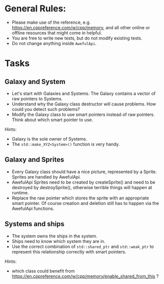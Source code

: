 # General Rules:

* Please make use of the reference,
  e.g. https://en.cppreference.com/w/cpp/memory, and all other online or offline
  resources that might come in helpful.
* You are free to write new tests, but do not modify existing tests.
* Do not change anything inside `AwefulApi`.

# Tasks

## Galaxy and System

* Let's start with Galaxies and Systems. The Galaxy contains a vector of raw
  pointers to Systems.
* Understand why the Galaxy class destructor will cause problems. How could you
  detect such problems?
* Modify the Galaxy class to use smart pointers instead of raw pointers. Think
  about which smart pointer to use.

Hints:

* Galaxy is the sole owner of Systems.
* The `std::make_XYZ<System>()` function is very handy.

## Galaxy and Sprites

* Every Galaxy class should have a nice picture, represented by a Sprite.
  Sprites are handled by AwefulApi.
* AwefulApi Sprites need to be created by createSprite() and need to be
  destroyed by destroySprite(), otherwise terrible things will happen at
  runtime.
* Replace the raw pointer which stores the sprite with an appropriate smart
  pointer. Of course creation and deletion still has to happen via the AwefulApi
  functions.

## Systems and ships

* The system owns the ships in the system.
* Ships need to know which system they are in.
* Use the correct combination of `std::shared_ptr` and `std::weak_ptr` to
  represent this relationship correctly with smart pointers.

Hints:

* which class could benefit
  from https://en.cppreference.com/w/cpp/memory/enable_shared_from_this ? 